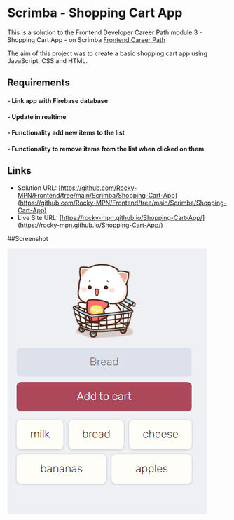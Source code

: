 # Scrimba - Shopping Cart App

This is a solution to the Frontend Developer Career Path module 3 - Shopping Cart App - on Scrimba [Frontend Career Path](https://scrimba.com/learn/frontend)


The aim of this project was to create a basic shopping cart app using JavaScript, CSS and HTML.
## Requirements
#### - Link app with Firebase database
#### - Update in realtime
#### - Functionality add new items to the list
#### - Functionality to remove items from the list when clicked on them


## Links

- Solution URL: [https://github.com/Rocky-MPN/Frontend/tree/main/Scrimba/Shopping-Cart-App](https://github.com/Rocky-MPN/Frontend/tree/main/Scrimba/Shopping-Cart-App)
- Live Site URL: [https://rocky-mpn.github.io/Shopping-Cart-App/](https://rocky-mpn.github.io/Shopping-Cart-App/)



##Screenshot

![Screenshot.png](Screenshot.png)


